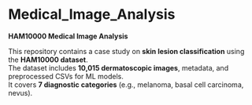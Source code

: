 # Medical_Image_Analysis
**HAM10000 Medical Image Analysis**

This repository contains a case study on **skin lesion classification** using the **HAM10000 dataset**.  
The dataset includes **10,015 dermatoscopic images**, metadata, and preprocessed CSVs for ML models.  
It covers **7 diagnostic categories** (e.g., melanoma, basal cell carcinoma, nevus).  

